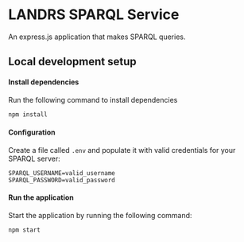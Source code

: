 # LANDRS SPARQL Service
An express.js application that makes SPARQL queries.

## Local development setup
#### Install dependencies
Run the following command to install dependencies
```bash
npm install
```
#### Configuration
Create a file called `.env` and populate it with valid credentials for your SPARQL server:
```
SPARQL_USERNAME=valid_username
SPARQL_PASSWORD=valid_password
```
#### Run the application
Start the application by running the following command:
```bash
npm start
```
